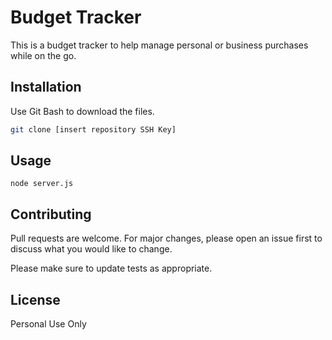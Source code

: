 # Budget Tracker

This is a budget tracker to help manage personal or business purchases while on the go.

## Installation

Use Git Bash to download the files.

```bash
git clone [insert repository SSH Key]
```

## Usage

```
node server.js
```

## Contributing
Pull requests are welcome. For major changes, please open an issue first to discuss what you would like to change.

Please make sure to update tests as appropriate.

## License
Personal Use Only